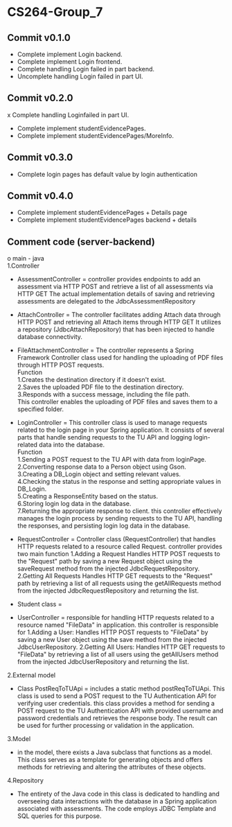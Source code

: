 # CS264-Group_7
## Commit v0.1.0
- Complete implement Login backend.
- Complete implement Login frontend.
- Complete handling Login failed in part backend.
- Uncomplete handling Login failed in part UI.

## Commit v0.2.0
x Complete handling Loginfailed in part UI.
- Complete implement studentEvidencePages.
- Complete implement studentEvidencePages/MoreInfo.

## Commit v0.3.0
- Complete login pages has default value by login authentication

## Commit v0.4.0
- Complete implement studentEvidencePages + Details page 
- Complete implement studentEvidencePages backend + details

## Comment code (server-backend)       
o main - java        
1.Controller
- AssessmentController = controller provides endpoints to add an assessment via HTTP POST and retrieve a list of all assessments via HTTP GET The actual implementation details of saving and retrieving assessments are delegated to the JdbcAssessmentRepository

- AttachController = The controller facilitates adding Attach data through HTTP POST and retrieving all Attach items through HTTP GET It utilizes a repository (JdbcAttachRepository) that has been injected to handle database connectivity.
  
- FileAttachmentController = The controller represents a Spring Framework Controller class used for handling the uploading of PDF files through HTTP POST requests.   
Function    
1.Creates the destination directory if it doesn't exist.   
2.Saves the uploaded PDF file to the destination directory.   
3.Responds with a success message, including the file path.   
This controller enables the uploading of PDF files and saves them to a specified folder.

- LoginController = This controller class is used to manage requests related to the login page in your Spring application. It consists of several parts that handle sending requests to the TU API and logging login-related data into the database.                  
Function                     
1.Sending a POST request to the TU API with data from loginPage.         
2.Converting response data to a Person object using Gson.          
3.Creating a DB_Login object and setting relevant values.     
4.Checking the status in the response and setting appropriate values in DB_Login.  
5.Creating a ResponseEntity based on the status.  
6.Storing login log data in the database.  
7.Returning the appropriate response to client.
this controller effectively manages the login process by sending requests to the TU API, handling the responses, and persisting login log data in the database.

 -  RequestController = Controller class (RequestController) that handles HTTP requests related to a resource called Request.
controller provides two main function
1.Adding a Request
Handles HTTP POST requests to the "Request" path by saving a new Request object using the saveRequest method from the injected JdbcRequestRepository.
2.Getting All Requests
Handles HTTP GET requests to the "Request" path by retrieving a list of all requests using the getAllRequests method from the injected JdbcRequestRepository and returning the list.

- Student class = 

- UserController = responsible for handling HTTP requests related to a resource named "FileData" in application.
this controller is responsible for 
1.Adding a User:
Handles HTTP POST requests to "FileData" by saving a new User object using the save method from the injected JdbcUserRepository.
2.Getting All Users:
Handles HTTP GET requests to "FileData" by retrieving a list of all users using the getAllUsers method from the injected JdbcUserRepository and returning the list.

2.External model
- Class PostReqToTUApi = includes a static method postReqToTUApi. This class is used to send a POST request to the TU Authentication API  for verifying user credentials. this class provides a method for sending a POST request to the TU Authentication API with provided username and password credentials and retrieves the response body. The result can be used for further processing or validation in the application.
  
3.Model
- in the model, there exists a Java subclass that functions as a model. This class serves as a template for generating objects and offers methods for retrieving and altering the attributes of these objects.

4.Repository
- The entirety of the Java code in this class is dedicated to handling and overseeing data interactions with the database in a Spring application associated with assessments. The code employs JDBC Template and SQL queries for this purpose.
